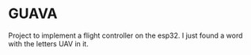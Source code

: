# GUAVA

Project to implement a flight controller on the esp32.  I just found a word with the letters UAV in it.  
